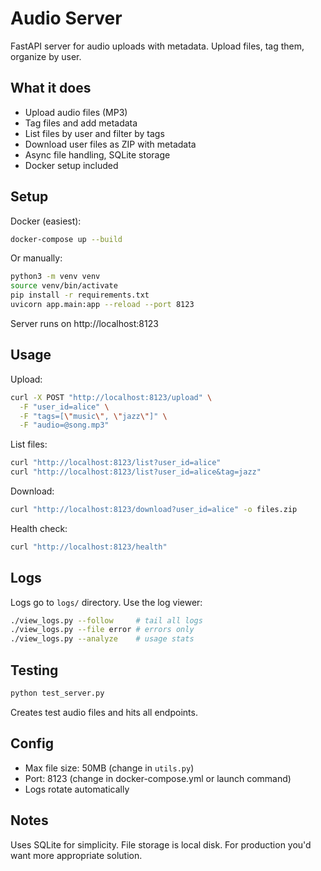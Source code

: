# Audio Server

FastAPI server for audio uploads with metadata. Upload files, tag them, organize by user.

## What it does

- Upload audio files (MP3)
- Tag files and add metadata  
- List files by user and filter by tags
- Download user files as ZIP with metadata
- Async file handling, SQLite storage
- Docker setup included

## Setup

Docker (easiest):
```bash
docker-compose up --build
```

Or manually:
```bash
python3 -m venv venv
source venv/bin/activate
pip install -r requirements.txt
uvicorn app.main:app --reload --port 8123
```

Server runs on http://localhost:8123

## Usage

Upload:
```bash
curl -X POST "http://localhost:8123/upload" \
  -F "user_id=alice" \
  -F "tags=[\"music\", \"jazz\"]" \
  -F "audio=@song.mp3"
```

List files:
```bash
curl "http://localhost:8123/list?user_id=alice"
curl "http://localhost:8123/list?user_id=alice&tag=jazz"
```

Download:
```bash
curl "http://localhost:8123/download?user_id=alice" -o files.zip
```

Health check:
```bash
curl "http://localhost:8123/health"
```

## Logs

Logs go to `logs/` directory. Use the log viewer:

```bash
./view_logs.py --follow     # tail all logs
./view_logs.py --file error # errors only  
./view_logs.py --analyze    # usage stats
```

## Testing

```bash
python test_server.py
```

Creates test audio files and hits all endpoints.

## Config

- Max file size: 50MB (change in `utils.py`)
- Port: 8123 (change in docker-compose.yml or launch command)
- Logs rotate automatically

## Notes

Uses SQLite for simplicity. File storage is local disk. For production you'd want more appropriate solution.